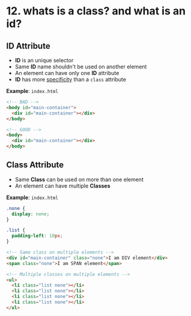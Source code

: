 # 12. whats is a class? and what is an id?

## ID Attribute 

- **ID** is an unique selector
- Same **ID** name shouldn't be used on another element
- An element can have only one **ID** attribute
- **ID** has more [specificity](https://www.smashingmagazine.com/2007/07/css-specificity-things-you-should-know/) than a `class` attribute

**Example**: `index.html`

```html
<!-- BAD -->
<body id="main-container">
  <div id="main-container"></div> 
</body>

<!-- GOOD -->
<body>
  <div id="main-container"></div>
</body>
```

## Class Attribute 

- Same **Class** can be used on more than one element
- An element can have multiple **Classes**

**Example**: `index.html`

```css
.none {
  display: none;
}

.list {
  padding-left: 10px;
}
```

```html
<!-- Same class on multiple elements -->
<div id="main-container" class="none">I am DIV element</div>
<span class="none">I am SPAN element</span>

<!-- Multiple classes on multiple elements -->
<ul>
  <li class="list none"></li>
  <li class="list none"></li>
  <li class="list none"></li>
  <li class="list none"></li>
</ul>
```
